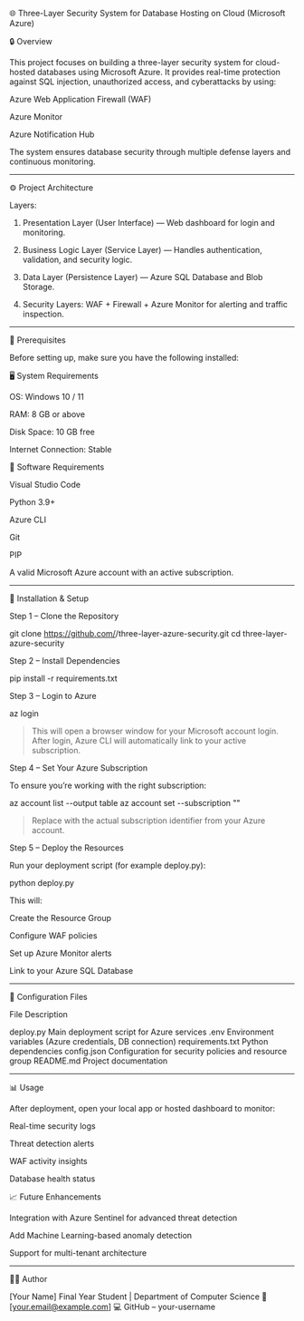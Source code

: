 🌐 Three-Layer Security System for Database Hosting on Cloud (Microsoft Azure)

🔒 Overview

This project focuses on building a three-layer security system for cloud-hosted databases using Microsoft Azure.
It provides real-time protection against SQL injection, unauthorized access, and cyberattacks by using:

Azure Web Application Firewall (WAF)

Azure Monitor

Azure Notification Hub


The system ensures database security through multiple defense layers and continuous monitoring.


---

⚙️ Project Architecture

Layers:

1. Presentation Layer (User Interface) — Web dashboard for login and monitoring.


2. Business Logic Layer (Service Layer) — Handles authentication, validation, and security logic.


3. Data Layer (Persistence Layer) — Azure SQL Database and Blob Storage.


4. Security Layers: WAF + Firewall + Azure Monitor for alerting and traffic inspection.




---

🧩 Prerequisites

Before setting up, make sure you have the following installed:

🖥️ System Requirements

OS: Windows 10 / 11

RAM: 8 GB or above

Disk Space: 10 GB free

Internet Connection: Stable


🔧 Software Requirements

Visual Studio Code

Python 3.9+

Azure CLI

Git

PIP

A valid Microsoft Azure account with an active subscription.



---

🧱 Installation & Setup

Step 1 – Clone the Repository

git clone https://github.com/<your-username>/three-layer-azure-security.git
cd three-layer-azure-security

Step 2 – Install Dependencies

pip install -r requirements.txt

Step 3 – Login to Azure

az login

> This will open a browser window for your Microsoft account login.
After login, Azure CLI will automatically link to your active subscription.



Step 4 – Set Your Azure Subscription

To ensure you’re working with the right subscription:

az account list --output table
az account set --subscription "<your-subscription-id>"

> Replace <your-subscription-id> with the actual subscription identifier from your Azure account.



Step 5 – Deploy the Resources

Run your deployment script (for example deploy.py):

python deploy.py

This will:

Create the Resource Group

Configure WAF policies

Set up Azure Monitor alerts

Link to your Azure SQL Database



---

🔑 Configuration Files

File	Description

deploy.py	Main deployment script for Azure services
.env	Environment variables (Azure credentials, DB connection)
requirements.txt	Python dependencies
config.json	Configuration for security policies and resource group
README.md	Project documentation



---

📊 Usage

After deployment, open your local app or hosted dashboard to monitor:

Real-time security logs

Threat detection alerts

WAF activity insights

Database health status




📈 Future Enhancements

Integration with Azure Sentinel for advanced threat detection

Add Machine Learning-based anomaly detection

Support for multi-tenant architecture



---

👨‍💻 Author

[Your Name]
Final Year Student | Department of Computer Science
📧 [your.email@example.com]
💻 GitHub – your-username
